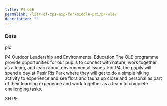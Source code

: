 ```yaml
---
title: P4 OLE
permalink: /list-of-zps-exp-for-middle-pri/p4-ole/
description: ""
---
```

### **Date**

pic

P4 Outdoor Leadership and Environmental Education The OLE programme provide opportunities for our pupils to connect with nature, work together as a team, and learn about environmental issues. For P4, the pupils will spend a day at Pasir Ris Park where they will get to do a simple hiking activity to experience and see flora and fauna up close and personal as part of their learning experience and work together as a team to complete challenging tasks.

SH PE